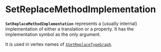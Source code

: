 # SetReplaceMethodImplementation

**`SetReplaceMethodImplementation`** represents a (usually internal) implementation of either a translation or a
property. It has the implementation symbol as the only argument.

It is used in vertex names of [`$SetReplaceTypeGraph`]($SetReplaceTypeGraph.md).
